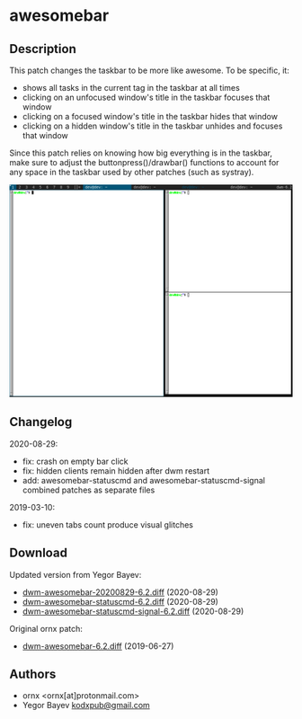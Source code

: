 awesomebar
=====================

Description
-----------
This patch changes the taskbar to be more like awesome. To be specific, it:
* shows all tasks in the current tag in the taskbar at all times
* clicking on an unfocused window's title in the taskbar focuses that window
* clicking on a focused window's title in the taskbar hides that window
* clicking on a hidden window's title in the taskbar unhides and focuses that window
  
Since this patch relies on knowing how big everything is in the taskbar, make sure to adjust the buttonpress()/drawbar() functions to account for any space in the taskbar used by other patches (such as systray).

![screenshot](dwm-awesomebar-screenshot.png)

Changelog
---------
2020-08-29:
* fix: crash on empty bar click
* fix: hidden clients remain hidden after dwm restart
* add: awesomebar-statuscmd and awesomebar-statuscmd-signal combined patches as separate files

2019-03-10:
* fix: uneven tabs count produce visual glitches

Download
--------
Updated version from Yegor Bayev:
* [dwm-awesomebar-20200829-6.2.diff](dwm-awesomebar-20200829-6.2.diff) (2020-08-29)
* [dwm-awesomebar-statuscmd-6.2.diff](dwm-awesomebar-statuscmd-6.2.diff) (2020-08-29)
* [dwm-awesomebar-statuscmd-signal-6.2.diff](dwm-awesomebar-statuscmd-signal-6.2.diff) (2020-08-29)

Original ornx patch:
* [dwm-awesomebar-6.2.diff](dwm-awesomebar-6.2.diff) (2019-06-27)

Authors
-------
* ornx <ornx[at]protonmail.com>
* Yegor Bayev <kodxpub@gmail.com>
